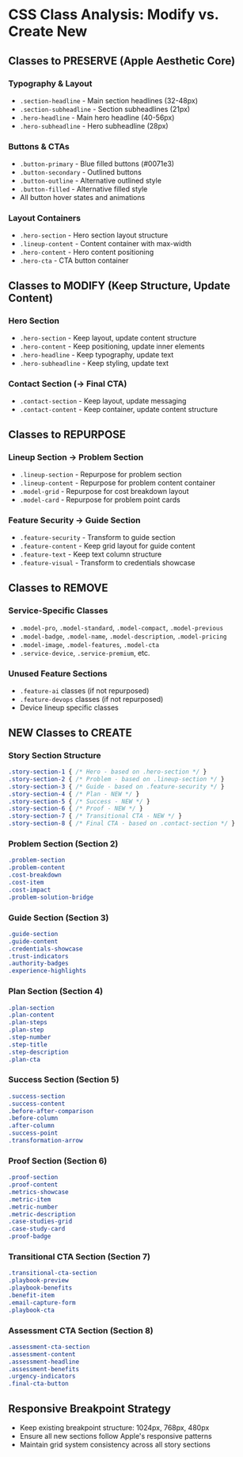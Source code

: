 # CSS Class Analysis: Modify vs. Create New

## Classes to PRESERVE (Apple Aesthetic Core)
### Typography & Layout
- `.section-headline` - Main section headlines (32-48px)
- `.section-subheadline` - Section subheadlines (21px)
- `.hero-headline` - Main hero headline (40-56px)
- `.hero-subheadline` - Hero subheadline (28px)

### Buttons & CTAs
- `.button-primary` - Blue filled buttons (#0071e3)
- `.button-secondary` - Outlined buttons
- `.button-outline` - Alternative outlined style
- `.button-filled` - Alternative filled style
- All button hover states and animations

### Layout Containers
- `.hero-section` - Hero section layout structure
- `.lineup-content` - Content container with max-width
- `.hero-content` - Hero content positioning
- `.hero-cta` - CTA button container

## Classes to MODIFY (Keep Structure, Update Content)
### Hero Section
- `.hero-section` - Keep layout, update content structure
- `.hero-content` - Keep positioning, update inner elements
- `.hero-headline` - Keep typography, update text
- `.hero-subheadline` - Keep styling, update text

### Contact Section (→ Final CTA)
- `.contact-section` - Keep layout, update messaging
- `.contact-content` - Keep container, update content structure

## Classes to REPURPOSE
### Lineup Section → Problem Section
- `.lineup-section` - Repurpose for problem section
- `.lineup-content` - Repurpose for problem content container
- `.model-grid` - Repurpose for cost breakdown layout
- `.model-card` - Repurpose for problem point cards

### Feature Security → Guide Section  
- `.feature-security` - Transform to guide section
- `.feature-content` - Keep grid layout for guide content
- `.feature-text` - Keep text column structure
- `.feature-visual` - Transform to credentials showcase

## Classes to REMOVE
### Service-Specific Classes
- `.model-pro`, `.model-standard`, `.model-compact`, `.model-previous`
- `.model-badge`, `.model-name`, `.model-description`, `.model-pricing`
- `.model-image`, `.model-features`, `.model-cta`
- `.service-device`, `.service-premium`, etc.

### Unused Feature Sections
- `.feature-ai` classes (if not repurposed)
- `.feature-devops` classes (if not repurposed)
- Device lineup specific classes

## NEW Classes to CREATE

### Story Section Structure
```css
.story-section-1 { /* Hero - based on .hero-section */ }
.story-section-2 { /* Problem - based on .lineup-section */ }
.story-section-3 { /* Guide - based on .feature-security */ }
.story-section-4 { /* Plan - NEW */ }
.story-section-5 { /* Success - NEW */ }
.story-section-6 { /* Proof - NEW */ }
.story-section-7 { /* Transitional CTA - NEW */ }
.story-section-8 { /* Final CTA - based on .contact-section */ }
```

### Problem Section (Section 2)
```css
.problem-section
.problem-content
.cost-breakdown
.cost-item
.cost-impact
.problem-solution-bridge
```

### Guide Section (Section 3)
```css
.guide-section
.guide-content
.credentials-showcase
.trust-indicators
.authority-badges
.experience-highlights
```

### Plan Section (Section 4)
```css
.plan-section
.plan-content
.plan-steps
.plan-step
.step-number
.step-title
.step-description
.plan-cta
```

### Success Section (Section 5)
```css
.success-section
.success-content
.before-after-comparison
.before-column
.after-column
.success-point
.transformation-arrow
```

### Proof Section (Section 6)
```css
.proof-section
.proof-content
.metrics-showcase
.metric-item
.metric-number
.metric-description
.case-studies-grid
.case-study-card
.proof-badge
```

### Transitional CTA Section (Section 7)
```css
.transitional-cta-section
.playbook-preview
.playbook-benefits
.benefit-item
.email-capture-form
.playbook-cta
```

### Assessment CTA Section (Section 8)
```css
.assessment-cta-section
.assessment-content
.assessment-headline
.assessment-benefits
.urgency-indicators
.final-cta-button
```

## Responsive Breakpoint Strategy
- Keep existing breakpoint structure: 1024px, 768px, 480px
- Ensure all new sections follow Apple's responsive patterns
- Maintain grid system consistency across all story sections